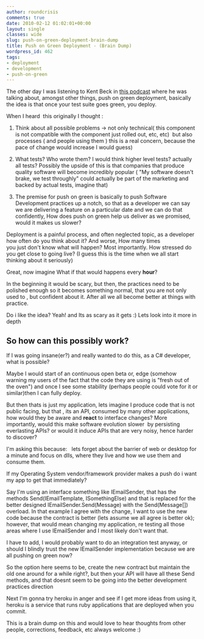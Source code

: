 ```yaml
---
author: roundcrisis
comments: true
date: 2010-02-12 01:02:01+00:00
layout: single
classes: wide
slug: push-on-green-deployment-brain-dump
title: Push on Green Deployment - (Brain Dump)
wordpress_id: 462
tags:
- deployment
- development
- push-on-green
---
```


The other day I was listening to Kent Beck in [this podcast](http://www.cincomsmalltalk.com/blog/blogView?showComments=true&printTitle=Industry_Misinterpretations_164:_Going_for_the_Longball&entry=3436948975) where he was talking about, amongst other things, push on green deployment, basically the idea is that once your test suite goes green, you deploy.

When I heard  this originally I thought :

1) Think about all possible problems -> not only technical( this component is not compatible with the component just rolled out, etc, etc)  but also processes ( and people using them ) this is a real concern, because the pace of change would increase I would guess)

2) What tests? Who wrote them? I would think higher level tests? actually all tests? Possibly the upside of this is that companies that produce quality software will become incredibly popular ( "My software doesn't brake, we test throughly" could actually be part of the marketing and backed by actual tests, imagine that)

3) The premise for push on green is basically to push Software Development practices up a notch, so that as a developer we can say we are delivering a feature on a particular date and we can do that confidently, How does push on green help us deliver as we promised, would it makes us slower?

Deployment is a painful process, and often neglected topic, as a developer how often do you think about it? And worse, How many times you just don't know what will happen? Most importantly. How stressed do you get close to going live? (I guess this is the time when we all start thinking about it seriously)

Great, now imagine What if that would happens every **hour**?

In the beginning it would be scary, but then, the practices need to be polished enough so it becomes something normal, that you are not only used to , but confident about it. After all we all become better at things with practice.

Do i like the idea? Yeah! and Its as scary as it gets :) Lets look into it more in depth


## So how can this possibly work?


If I was going insane(er?) and really wanted to do this, as a C# developer, what is possible?

Maybe I would start of an continuous open beta or, edge (somehow warning my users of the fact that the code they are using is "fresh out of the oven") and once I see some stability (perhaps people could vote for it or similar)then I can fully deploy.

But then thats is just my application, lets imagine I produce code that is not public facing, but that , its an API, consumed by many other applications, how would they be aware and **react** to interface changes? More importantly, would this make software evolution slower  by persisting everlasting APIs? or would it induce APIs that are very noisy, hence harder to discover?

I'm asking this because:   lets forget about the barrier of web or desktop for a minute and focus on dlls, where they live and how we use them and consume them.

If my Operating System vendor/framework provider makes a push do i want my app to get that immediately?

Say I'm using an interface something like IEmailSender, that has the methods Send(IEmailTemplate, ISomethingElse) and that is replaced for the better designed IEmailSender.Send(Message) with the Send(Message[]) overload. In that example I agree with the change, I want to use the new code because the contract is better (lets assume we all agree is better ok); however, that would mean changing my application, re testing all those areas where I use IEmailSender and I most likely don't want that.

I have to add, I would probably want to do an integration test anyway, or should I blindly trust the new IEmailSender implementation because we are all pushing on green now?

So the option here seems to be, create the new contract but maintain the old one around for a while right?, but then your API will have all these Send methods, and that doesnt seem to be going into the better development practices direction

Next I'm gonna try heroku in anger and see if I get more ideas from using it, heroku is a service that runs ruby applications that are deployed when you commit.

This is a brain dump on this and would love to hear thoughts from other people, corrections, feedback, etc always welcome :)
